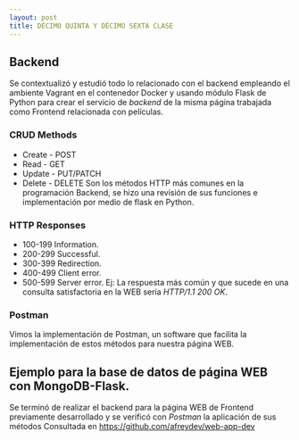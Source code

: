 ```yaml
---
layout: post
title: DÉCIMO QUINTA Y DÉCIMO SEXTA CLASE
---
```


## Backend
Se contextualizó y estudió todo lo relacionado con el backend empleando el ambiente Vagrant en el contenedor Docker y usando módulo Flask de Python para crear el servicio
de *backend* de la misma página trabajada como Frontend relacionada con películas.

### CRUD Methods
- Create - POST
- Read - GET
- Update - PUT/PATCH
- Delete - DELETE
Son los métodos HTTP más comunes en la programación Backend, se hizo una revisión de sus funciones e implementación por medio de flask en Python.

### HTTP Responses
- 100-199   Information.
- 200-299  Successful.
- 300-399  Redirection.
- 400-499  Client error.
- 500-599  Server error.
Ej: La respuesta más común y que sucede en una consulta satisfactoria en la WEB sería *HTTP/1.1 200 OK*.

### Postman
Vimos la implementación de Postman, un software que facilita la implementación de estos métodos para nuestra página WEB.

## Ejemplo para la base de datos de página WEB con MongoDB-Flask.
Se terminó de realizar el backend para la página WEB de Frontend previamente desarrollado y se verificó con *Postman* la aplicación de sus métodos
Consultada en https://github.com/afreydev/web-app-dev
